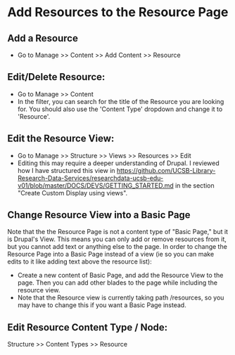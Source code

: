 # Add Resources to the Resource Page

## Add a Resource
- Go to Manage >> Content >> Add Content >> Resource
 

## Edit/Delete Resource:
- Go to Manage >> Content
- In the filter, you can search for the title of the Resource you are looking for.  You should also use the 'Content Type' dropdown and change it to 'Resource'.  

## Edit the Resource View:
- Go to Manage >> Structure >> Views >> Resources >> Edit
- Editing this may require a deeper understanding of Drupal.  I reviewed how I have structured this view in https://github.com/UCSB-Library-Research-Data-Services/researchdata-ucsb-edu-v01/blob/master/DOCS/DEVS/GETTING_STARTED.md in the section "Create Custom Display using views".  

## Change Resource View into a Basic Page
Note that the the Resource Page is not a content type of "Basic Page," but it is Drupal's View.  This means you can only add or remove resources from it, but you cannot add text or anything else to the page.  In order to change the Resource Page into a Basic Page instead of a view (ie so you can make edits to it like adding text above the resource list):
- Create a new content of Basic Page, and add the Resource View to the page.  Then you can add other blades to the page while including the resource view.  
- Note that the Resource view is currently taking path /resources, so you may have to change this if you want a Basic Page instead.

## Edit Resource Content Type / Node:
Structure >> Content Types >> Resource
